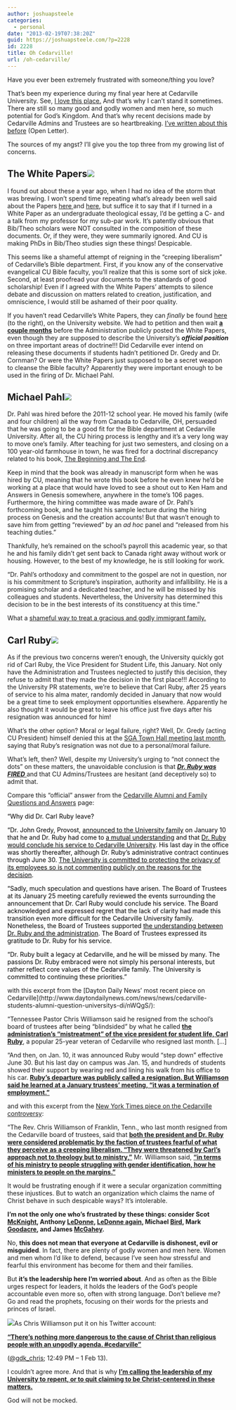 ```yaml
---
author: joshuapsteele
categories:
  - personal
date: "2013-02-19T07:38:20Z"
guid: https://joshuapsteele.com/?p=2228
id: 2228
title: Oh Cedarville!
url: /oh-cedarville/
---
```


Have you ever been extremely frustrated with someone/thing you love?

That’s been my experience during my final year here at Cedarville University. See, [I love this place.](https://joshuapsteele.com/2012/09/12/my-unforgettable-cedarville-experience/) And that’s why I can’t stand it sometimes. There are still so many good and godly women and men here, so much potential for God’s Kingdom. And that’s why recent decisions made by Cedarville Admins and Trustees are so heartbreaking. [I’ve written about this before](https://joshuapsteele.com/2013/01/13/open-letter-to-cedarville-admins-and-trustees/ "Open Letter to Cedarville Admins and Trustees") (Open Letter).

The sources of my angst? I’ll give you the top three from my growing list of concerns.

## The White Papers![](http://www.callcentrehelper.com/images/stories/2010/white_papers.gif)

I found out about these a year ago, when I had no idea of the storm that was brewing. I won’t spend time repeating what’s already been well said about the Papers [here ](http://theventriloquist.us/article/whats_wrong_with_white_papers)and [here](http://www.mulberrycommunity.com/2012/10/is-that-so-cedarville.html), but suffice it to say that if I turned in a White Paper as an undergraduate theological essay, I’d be getting a C- and a talk from my professor for my sub-par work. It’s patently obvious that Bib/Theo scholars were NOT consulted in the composition of these documents. Or, if they were, they were summarily ignored. And CU is making PhDs in Bib/Theo studies sign these things! Despicable.

This seems like a shameful attempt of reigning in the “creeping liberalism” of Cedarville’s Bible department. First, if you know any of the conservative evangelical CU Bible faculty, you’ll realize that this is some sort of sick joke. Second, at least proofread your documents to the standards of good scholarship! Even if I agreed with the White Papers’ attempts to silence debate and discussion on matters related to creation, justification, and omniscience, I would still be ashamed of their poor quality.

If you haven’t read Cedarville’s White Papers, they can *finally* be found [here](http://www.cedarville.edu/About/Doctrinal-Statement.aspx) (to the right), on the University website. We had to petition and then wait <u>**a couple months**</u> before the Administration publicly posted the White Papers, even though they are supposed to describe the University’s ***official position*** on three important areas of doctrine!!! Did Cedarville ever intend on releasing these documents if students hadn’t petitioned Dr. Gredy and Dr. Cornman? Or were the White Papers just supposed to be a secret weapon to cleanse the Bible faculty? Apparently they were important enough to be used in the firing of Dr. Michael Pahl.

## Michael Pahl![](http://www.cedarville.edu/~/media/Images/Campus-News/News/2011/Michael-Pahl.jpg)

Dr. Pahl was hired before the 2011-12 school year. He moved his family (wife and four children) all the way from Canada to Cedarville, OH, persuaded that he was going to be a good fit for the Bible department at Cedarville University. After all, the CU hiring process is lengthy and it’s a very long way to move one’s family. After teaching for just two semesters, and closing on a 100 year-old farmhouse in town, he was fired for a doctrinal discrepancy related to his book, [The Beginning and The End](http://www.amazon.com/Beginning-End-Rereading-Genesiss-Revelations/dp/1608999270).

Keep in mind that the book was already in manuscript form when he was hired by CU, meaning that he wrote this book before he even knew he’d be working at a place that would have loved to see a shout out to Ken Ham and Answers in Genesis somewhere, anywhere in the tome’s 106 pages. Furthermore, the hiring committee was made aware of Dr. Pahl’s forthcoming book, and he taught his sample lecture during the hiring process on Genesis and the creation accounts! But that wasn’t enough to save him from getting “reviewed” by an *ad hoc* panel and “released from his teaching duties.”

Thankfully, he’s remained on the school’s payroll this academic year, so that he and his family didn’t get sent back to Canada right away without work or housing. However, to the best of my knowledge, he is still looking for work.

“Dr. Pahl’s orthodoxy and commitment to the gospel are not in question, nor is his commitment to Scripture’s inspiration, authority and infallibility. He is a promising scholar and a dedicated teacher, and he will be missed by his colleagues and students. Nevertheless, the University has determined this decision to be in the best interests of its constituency at this time.”

What a <u>shameful way to treat a gracious and godly immigrant family.</u>

## Carl Ruby![](http://www.cedarville.edu/~/media/Images/Campus-News/News/2012/Carl-Ruby-13_001.jpg?w=250)

As if the previous two concerns weren’t enough, the University quickly got rid of Carl Ruby, the Vice President for Student Life, this January. Not only have the Administration and Trustees neglected to justify this decision, they refuse to admit that they made the decision in the first place!!! According to the University PR statements, we’re to believe that Carl Ruby, after 25 years of service to his alma mater, randomly decided in January that now would be a great time to seek employment opportunities elsewhere. Apparently he also thought it would be great to leave his office just five days after his resignation was announced for him!

What’s the other option? Moral or legal failure, right? Well, Dr. Gredy (acting CU President) himself denied this at the [SGA Town Hall meeting last month](http://cedars.cedarville.edu/article/585/SGA-Town-Hall-Meeting-Jan-22/), saying that Ruby’s resignation was not due to a personal/moral failure.

What’s left, then? Well, despite my University’s urging to “not connect the dots” on these matters, the unavoidable conclusion is that <u>***Dr. Ruby was FIRED*** </u>and that CU Admins/Trustees are hesitant (and deceptively so) to admit that.

Compare this “official” answer from the [Cedarville Alumni and Family Questions and Answers](http://www.cedarville.edu/Alumni/FAQ.aspx) page:

<span style="color:#000000;">“Why did Dr. Carl Ruby leave? </span>

<span style="color:#000000;">“Dr. John Gredy, Provost, [<span style="color:#000000;">announced to the University family</span>](http://www.cedarville.edu/Offices/Public-Relations/CampusNews/2012/Ruby-Legacy-Built-at-Cedarville-University.aspx) on January 10 that he and Dr. Ruby had come to <u>a mutual understanding</u> and that <u>Dr. Ruby would conclude his service to Cedarville University</u>. His last day in the office was shortly thereafter, although Dr. Ruby’s administrative contract continues through June 30. <u>The University is committed to protecting the privacy of its employees so is not commenting publicly on the reasons for the decision</u>.</span>

<span style="color:#000000;">“Sadly, much speculation and questions have arisen. The Board of Trustees at its January 25 meeting carefully reviewed the events surrounding the announcement that Dr. Carl Ruby would conclude his service. The Board acknowledged and expressed regret that the lack of clarity had made this transition even more difficult for the Cedarville University family. Nonetheless, the Board of Trustees supported <u>the understanding between Dr. Ruby and the administration</u>. The Board of Trustees expressed its gratitude to Dr. Ruby for his service.</span>

<span style="color:#000000;">“Dr. Ruby built a legacy at Cedarville, and he will be missed by many. The passions Dr. Ruby embraced were not simply his personal interests, but rather reflect core values of the Cedarville family. The University is committed to continuing these priorities.”</span>

<div>with this excerpt from the [Dayton Daily News’ most recent piece on Cedarville](http://www.daytondailynews.com/news/news/cedarville-students-alumni-question-universitys-di/nWQgS/):

“Tennessee Pastor Chris Williamson said he resigned from the school’s board of trustees after being “blindsided” by what he called **<u>the administration’s “mistreatment” of the vice president for student life, Carl Ruby</u>**, a popular 25-year veteran of Cedarville who resigned last month. \[…\]

“And then, on Jan. 10, it was announced Ruby would “step down” effective June 30. But his last day on campus was Jan. 15, and hundreds of students showed their support by wearing red and lining his walk from his office to his car. <u>**Ruby’s departure was publicly called a resignation. But Williamson said he learned at a January trustees’ meeting, “it was a termination of employment.”**</u>

and with this excerpt from the [New York Times piece on the Cedarville controversy](http://www.nytimes.com/2013/02/16/us/a-christian-college-struggles-to-define-itself.html?_r=0):

“The Rev. Chris Williamson of Franklin, Tenn., who last month resigned from the Cedarville board of trustees, said that <u>**both the president and Dr. Ruby were considered problematic by the faction of trustees fearful of what they perceive as a creeping liberalism. “They were threatened by Carl’s approach not to theology but to ministry,”**</u> Mr. Williamson said, <u>**“in terms of his ministry to people struggling with gender identification, how he ministers to people on the margins.”**</u>

It would be frustrating enough if it were a secular organization committing these injustices. But to watch an organization which claims the name of Christ behave in such despicable ways? It’s intolerable.

**I’m not the only one who’s frustrated by these things: consider Scot [McKnight](http://www.patheos.com/blogs/jesuscreed/2013/02/16/cedarville-the-next-episode/), Anthony [LeDonne](http://historicaljesusresearch.blogspot.com/2012/10/concerning-controversy-related-to.html), [LeDonne again](http://historicaljesusresearch.blogspot.com/2013/02/cedarville-university-controversy.html), Michael [Bird](http://www.patheos.com/blogs/euangelion/2012/10/michael-pahl-dismissal-from-cedarville-university/), Mark [Goodacre](http://ntweblog.blogspot.com/2012/11/michael-pahl-and-disgrace-of-cedarville.html), and James [McGahey](http://jamesmcgahey.blogspot.com/2012/11/reflections-on-firing-of-michael-pahl.html).**

No, **this does not mean that everyone at Cedarville is dishonest, evil or misguided**. In fact, there are plenty of godly women and men here. Women and men whom I’d like to defend, because I’ve seen how stressful and fearful this environment has become for them and their families.

But **it’s the leadership here I’m worried about**. And as often as the Bible urges respect for leaders, it holds the leaders of the God’s people accountable even more so, often with strong language. Don’t believe me? Go and read the prophets, focusing on their words for the priests and princes of Israel.

![](http://www.cedarville.edu/~/media/Images/Campus-News/News/2011/chris-williamson-fall-bible-conference.jpg)As Chris Williamson put it on his Twitter account:

<u><u>**“There’s nothing more dangerous to the cause of Christ than religious people with an ungodly agenda. [<u><s>\#</s>cedarville</u>](https://twitter.com/search?q=%23cedarville&src=hash)”**</u></u>

([@gdk\_chris](https://twitter.com/gdk_chris); 12:49 PM – 1 Feb 13).

I couldn’t agree more. And that is why <u>**I’m calling the leadership of my University to repent, or to quit claiming to be Christ-centered in these matters.**</u>

God will not be mocked.

</div>